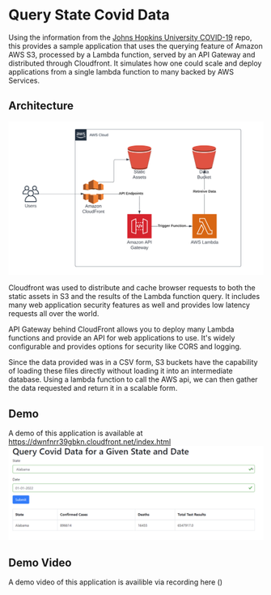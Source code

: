 # Query State Covid Data

Using the information from the [Johns Hopkins University COVID-19](https://github.com/CSSEGISandData/COVID-19) repo, this provides a sample application that uses the querying feature of Amazon AWS S3, processed by a Lambda function, served by an API Gateway and distributed through Cloudfront. It simulates how one could scale and deploy applications from a single lambda function to many backed by AWS Services.

## Architecture
![Architecture](/images/architecture.png)

Cloudfront was used to distribute and cache browser requests to both the static assets in S3 and the results of the Lambda function query. It includes many web application security features as well and provides low latency requests all over the world.

API Gateway behind CloudFront allows you to deploy many Lambda functions and provide an API for web applications to use. It's widely configurable and provides options for security like CORS and logging.

Since the data provided was in a CSV form, S3 buckets have the capability of loading these files directly without loading it into an intermediate database. Using a lambda function to call the AWS api, we can then gather the data requested and return it in a scalable form.

## Demo
A demo of this application is available at https://dwnfnrr39gbkn.cloudfront.net/index.html
![Demo](/images/demo.png)

## Demo Video 
A demo video of this application is availible via recording here ()
